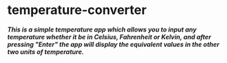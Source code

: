 # temperature-converter
<i><strong>This is a simple temperature app which allows you to input any temperature whether it be in Celsius, Fahrenheit or Kelvin, and after pressing "Enter" the app will display the equivalent values in the other two units of temperature.</strong></i>
